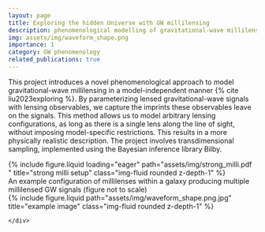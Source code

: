 ```yaml
---
layout: page
title: Exploring the hidden Universe with GW millilensing
description: phenomenological modelling of gravitational-wave millilensing
img: assets/img/waveform_shape.png
importance: 1
category: GW phenomenology
related_publications: true
---
```


This project introduces a novel phenomenological approach to model gravitational-wave millilensing in a model-independent manner {% cite liu2023exploring %}. 
By parameterizing lensed gravitational-wave signals with lensing observables, we capture the imprints these observables leave on the signals. 
This method allows us to model arbitrary lensing configurations, as long as there is a single lens along the line of sight, without imposing model-specific restrictions. 
This results in a more physically realistic description. 
The project involves transdimensional sampling, implemented using the Bayesian inference library Bilby.


<div class="row">
    <div class="col-sm mt-3 mt-md-0">
        {% include figure.liquid loading="eager" path="assets/img/strong_milli.pdf
" title="strong milli setup" class="img-fluid rounded z-depth-1" %}
    </div>
</div>
<div class="caption">
    An example configuration of millilenses within a galaxy producing multiple millilensed GW signals (figure not to scale)
</div>



<div class="row justify-content-sm-center">
    <div class="col-sm-8 mt-3 mt-md-0">
        {% include figure.liquid path="assets/img/waveform_shape.png.jpg" title="example image" class="img-fluid rounded z-depth-1" %}
    </div>
    <div class="col-sm-4 mt-3 mt-md-0">
        
    </div>
</div>
<div class="caption">
    
</div>


